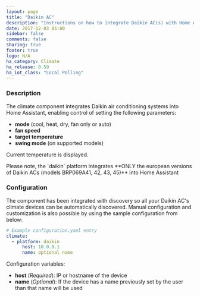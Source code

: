 ```yaml
---
layout: page
title: "Daikin AC"
description: "Instructions on how to integrate Daikin AC(s) with Home Assistant."
date: 2017-12-03 05:00
sidebar: false
comments: false
sharing: true
footer: true
logo: N/A
ha_category: Climate
ha_release: 0.59
ha_iot_class: "Local Polling"
---
```


### Description ###

The climate component integrates Daikin air conditioning systems into Home Assistant, enabling control of setting the following parameters:
- **mode** (cool, heat, dry, fan only or auto)
- **fan speed**
- **target temperature**
- **swing mode** (on supported models)

Current temperature is displayed.

<p class='note warning'>
    Please note, the `daikin` platform integrates **ONLY the european versions of Daikin ACs (models BRP069A41, 42, 43, 45)** into Home Assistant
</p>

### Configuration ###

The component has been integrated with discovery so all your Daikin AC's climate devices can be automatically discovered.
Manual configuration and customization is also possible by using the sample configuration from below:

```yaml
# Example configuration.yaml entry
climate:
  - platform: daikin
      host: 10.0.0.1
      name: optional name
```

Configuration variables:

- **host** (*Required*): IP or hostname of the device
- **name** (*Optional*): If the device has a name previously set by the user than that name will be used

